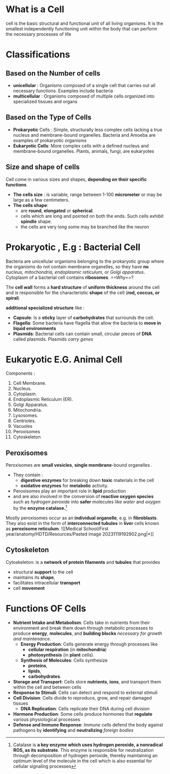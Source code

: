 # What is a Cell 
cell is the basic structural and functional unit of all living organisms. It is the smallest independently functioning unit within the body that can perform the necessary processes of life
# Classifications 
## Based on the Number of cells 
- **unicellular**  : Organisms composed of a single cell that carries out all necessary functions. Examples include bacteria
- **multicellular** : Organisms composed of multiple cells organized into specialized tissues and organs

## Based on the Type of Cells 
- **Prokaryotic** Cells : Simple, structurally less complex cells lacking a true nucleus and membrane-bound organelles. Bacteria and Amoeba are examples of prokaryotic organisms
- **Eukaryotic Cells**: More complex cells with a defined nucleus and membrane-bound organelles. Plants, animals, fungi, are eukaryotes
## Size and shape of cells
Cell come in various sizes and shapes, **depending on their specific functions**
- **The cells size** : is variable, range between 1-100 **micrometer** or may be large as a few centimeters.
- **The cells shape**:
	- are **round**, **elongated** or **spherical**.
	-  cells which are long and pointed on both the ends. Such cells exhibit **spindle** shape.
	-  the cells are very long some may be branched like the neuron 
# Prokaryotic , E.g : Bacterial Cell
Bacteria are unicellular organisms belonging to the prokaryotic group where the organisms do not contain membrane organelles, so they have **no** *nucleus, mitochondria, endoplasmic reticulum*, or *Golgi apparatus*. Cytoplasm of a bacterial cell contains **ribosomes**. *==Why==*? 

The **cell wall** forms a **hard structure** of **uniform thickness** around the cell and is responsible for the characteristic **shape** of the cell (**rod, coccus, or spiral**)

 **additional specialized structure** like : 
- **Capsule**: Is a **sticky** layer of **carbohydrates** that surrounds the cell.
- **Flagella**: Some bacteria have flagella that allow the bacteria to **move in liquid environments**
- **Plasmids**: Bacterial cells can contain small, circular pieces of **DNA** called plasmids. Plasmids *carry genes*
# Eukaryotic E.G. Animal Cell 
Components : 
1. Cell Membrane.
2. Nucleus.
3. Cytoplasm.
4. Endoplasmic Reticulum (ER).
5. Golgi Apparatus.
6. Mitochondria.
7. Lysosomes.
8. Centrioles.
9. Vacuoles 
10. Peroxisomes
11. Cytoskeleton
## Peroxisomes 
Peroxisomes are **small vesicles**, **single membrane**-bound organelles .
- They contain : 
	- **digestive enzymes** for breaking down **toxic** materials in the cell 
	-  **oxidative enzymes** for **metabolic** activity. 
- Peroxisomes play an important role in **lipid** production
- and are also involved in the conversion of **reactive oxygen species** such as *hydrogen peroxide* into **safer** molecules like *water* and *oxygen* by the **enzyme catalase.**[^1]

Mostly peroxisomes occur as an **individual organelle**, e.g. in **fibroblasts**. They also exist in the form of **interconnected tubules** in **liver** cells known as **peroxisome reticulum**.
![[Medical School/First year/anatomy/HDTD/Resources/Pasted image 20231119192902.png|*]]

[^1]: Catalase is **a key enzyme which uses hydrogen peroxide, a nonradical ROS, as its substrate**. This enzyme is responsible for neutralization through decomposition of hydrogen peroxide, thereby maintaining an optimum level of the molecule in the cell which is also essential for cellular signaling processes


## Cytoskeleton 
Cytoskeleton: is a **network of protein filaments** and **tubules** that provides
- structural **support** to the cell
- maintains its **shape**,
-  facilitates intracellular **transport** 
- cell **movement**

# Functions OF Cells 
- **Nutrient Intake and Metabolism**: Cells take in nutrients from their environment and break them down through metabolic processes to produce **energy**, **molecules**, and **building blocks** *necessary for growth and maintenance*.
	- **Energy Production**: Cells generate energy through processes like 
		- **cellular respiration** (in **mitochondria**) 
		- **photosynthesis** (in **plant** cells).
	- **Synthesis of Molecules**: Cells synthesize 
		- **proteins**, 
		- **lipids**, 
		- **carbohydrates**.
- **Storage and Transport**: Cells store **nutrients**, **ions**, and transport them within the cell and between cells
- **Response to Stimuli**: Cells can detect and respond to external stimuli
- **Cell Division**: Cells divide to reproduce, grow, and repair damaged tissues
	- **DNA Replication**: Cells replicate their DNA during cell division
- **Hormone Production**: Some cells produce hormones that **regulate** various physiological processes
- **Defense and Immune Response**: *Immune cells* defend the body against pathogens by **identifying** and **neutralizing** *foreign bodies*